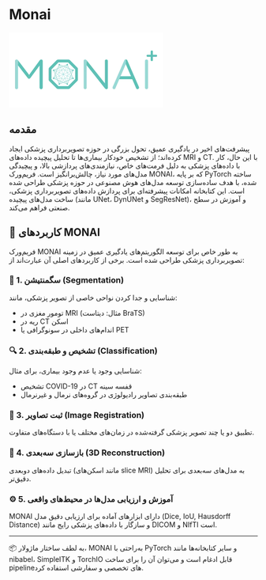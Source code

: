# Monai
![](monai_toolkit_logo.webp)

## مقدمه 
پیشرفت‌های اخیر در یادگیری عمیق، تحول بزرگی در حوزه تصویربرداری پزشکی ایجاد کرده‌اند؛ از تشخیص خودکار بیماری‌ها تا تحلیل پیچیده داده‌های MRI و CT. با این حال، کار با داده‌های پزشکی به دلیل فرمت‌های خاص، نیازمندی‌های پردازشی بالا، و پیچیدگی مدل‌های مورد نیاز، چالش‌برانگیز است. فریم‌ورک MONAI، که بر پایه PyTorch ساخته شده، با هدف ساده‌سازی توسعه مدل‌های هوش مصنوعی در حوزه پزشکی طراحی شده است. این کتابخانه امکانات پیشرفته‌ای برای پردازش داده‌های تصویربرداری پزشکی، ساخت مدل‌های پیچیده (مانند UNet، DynUNet و SegResNet)، و آموزش در سطح صنعتی فراهم می‌کند.


## 📌 کاربردهای MONAI

فریم‌ورک MONAI به طور خاص برای توسعه الگوریتم‌های یادگیری عمیق در زمینه تصویربرداری پزشکی طراحی شده است. برخی از کاربردهای اصلی آن عبارت‌اند از:

### 🧠 1. سگمنتیشن (Segmentation)
شناسایی و جدا کردن نواحی خاصی از تصویر پزشکی، مانند:
- تومور مغزی در MRI (مثال: دیتاست BraTS)
- ریه در CT اسکن
- اندام‌های داخلی در سونوگرافی یا PET

### 🔍 2. تشخیص و طبقه‌بندی (Classification)
شناسایی وجود یا عدم وجود بیماری، برای مثال:
- تشخیص COVID-19 در CT قفسه سینه
- طبقه‌بندی تصاویر رادیولوژی در گروه‌های نرمال و غیرنرمال

### 📏 3. ثبت تصاویر (Image Registration)
تطبیق دو یا چند تصویر پزشکی گرفته‌شده در زمان‌های مختلف یا با دستگاه‌های متفاوت.

### 🩻 4. بازسازی سه‌بعدی (3D Reconstruction)
تبدیل داده‌های دو‌بعدی (مانند اسکن‌های slice MRI) به مدل‌های سه‌بعدی برای تحلیل دقیق‌تر.

### ⚙️ 5. آموزش و ارزیابی مدل‌ها در محیط‌های واقعی
MONAI دارای ابزارهای آماده برای ارزیابی دقیق مدل (Dice, IoU, Hausdorff Distance) و سازگار با داده‌های پزشکی رایج مانند DICOM و NIfTI است.

---

📦 به لطف ساختار ماژولار، MONAI به‌راحتی با PyTorch و سایر کتابخانه‌ها مانند nibabel، SimpleITK و TorchIO قابل ادغام است و می‌توان آن را برای ساخت pipelineهای تخصصی و سفارشی استفاده کرد.
